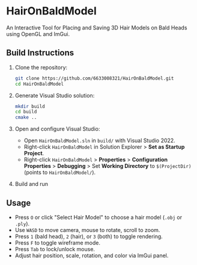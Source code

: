 # HairOnBaldModel

An Interactive Tool for Placing and Saving 3D Hair Models on Bald Heads using OpenGL and ImGui.

## Build Instructions

1. Clone the repository:
   ```bash
   git clone https://github.com/6633008321/HairOnBaldModel.git
   cd HairOnBaldModel
   ```

2. Generate Visual Studio solution:
   ```bash
   mkdir build
   cd build
   cmake ..
   ```

3. Open and configure Visual Studio:
   - Open `HairOnBaldModel.sln` in `build/` with Visual Studio 2022.
   - Right-click `HairOnBaldModel` in Solution Explorer > **Set as Startup Project**.
   - Right-click `HairOnBaldModel` > **Properties** > **Configuration Properties** > **Debugging** > Set **Working Directory** to `$(ProjectDir)` (points to `HairOnBaldModel/`).

4. Build and run

## Usage

- Press `O` or click "Select Hair Model" to choose a hair model (`.obj` or `.ply`).
- Use `WASD` to move camera, mouse to rotate, scroll to zoom.
- Press `1` (bald head), `2` (hair), or `3` (both) to toggle rendering.
- Press `F` to toggle wireframe mode.
- Press `Tab` to lock/unlock mouse.
- Adjust hair position, scale, rotation, and color via ImGui panel.
